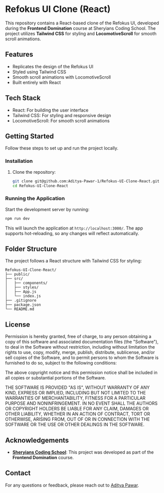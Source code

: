 # Refokus UI Clone (React)

This repository contains a React-based clone of the Refokus UI, developed during the **Frontend Domination** course at Sheryians Coding School. The project utilizes **Tailwind CSS** for styling and **LocomotiveScroll** for smooth scroll animations.

## Features

- Replicates the design of the Refokus UI
- Styled using Tailwind CSS
- Smooth scroll animations with LocomotiveScroll
- Built entirely with React

## Tech Stack

- React: For building the user interface
- Tailwind CSS: For styling and responsive design
- LocomotiveScroll: For smooth scroll animations


## Getting Started

Follow these steps to set up and run the project locally.

### Installation

1. Clone the repository:
   ```bash
   git clone git@github.com:Aditya-Pawar-1/Refokus-UI-Clone-React.git
   cd Refokus-UI-Clone-React
   ```

### Running the Application

Start the development server by running:

```bash
npm run dev
```

This will launch the application at `http://localhost:3000/`. The app supports hot-reloading, so any changes will reflect automatically.

## Folder Structure

The project follows a React structure with Tailwind CSS for styling:

```
Refokus-UI-Clone-React/
├── public/
├── src/
│   ├── components/
│   ├── styles/
│   ├── App.js
│   └── index.js
├── .gitignore
├── package.json
└── README.md
```

## License


Permission is hereby granted, free of charge, to any person obtaining a copy
of this software and associated documentation files (the "Software"), to deal
in the Software without restriction, including without limitation the rights
to use, copy, modify, merge, publish, distribute, sublicense, and/or sell
copies of the Software, and to permit persons to whom the Software is
furnished to do so, subject to the following conditions:

The above copyright notice and this permission notice shall be included in all
copies or substantial portions of the Software.

THE SOFTWARE IS PROVIDED "AS IS", WITHOUT WARRANTY OF ANY KIND, EXPRESS OR
IMPLIED, INCLUDING BUT NOT LIMITED TO THE WARRANTIES OF MERCHANTABILITY,
FITNESS FOR A PARTICULAR PURPOSE AND NONINFRINGEMENT. IN NO EVENT SHALL THE
AUTHORS OR COPYRIGHT HOLDERS BE LIABLE FOR ANY CLAIM, DAMAGES OR OTHER
LIABILITY, WHETHER IN AN ACTION OF CONTRACT, TORT OR OTHERWISE, ARISING FROM,
OUT OF OR IN CONNECTION WITH THE SOFTWARE OR THE USE OR OTHER DEALINGS IN THE
SOFTWARE.

## Acknowledgements

- **[Sheryians Coding School](https://sheryians.com/)**: This project was developed as part of the **Frontend Domination** course.

## Contact

For any questions or feedback, please reach out to [Aditya Pawar](www.linkedin.com/in/aditya-pawar-dev).
```
